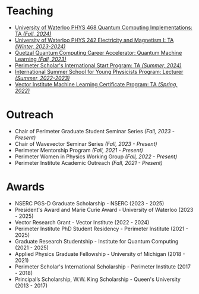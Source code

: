 # Teaching
- [University of Waterloo PHYS 468 Quantum Computing Implementations: TA *(Fall, 2024)*](assets/data/teaching/quantumcomputing.pdf)
- [University of Waterloo PHYS 242 Electricity and Magnetism I: TA *(Winter, 2023-2024)*](assets/data/teaching/em.pdf)
- [Quetzal Quantum Computing Career Accelerator: Quantum Machine Learning *(Fall, 2023)*](assets/data/teaching/quetzal.pdf)
- [Perimeter Scholar's International Start Program: TA *(Summer, 2024)*](assets/data/teaching/psi.pdf)
- [International Summer School for Young Physicists Program: Lecturer *(Summer, 2022-2023)*](assets/data/teaching/issyp.pdf)
  <!-- - Developed week-long lecture series and Monte Carlo exercises on phase transitions for high school students -->
- [Vector Institute Machine Learning Certificate Program: TA *(Spring, 2022)*](assets/data/teaching/ml.pdf)
  <!-- - Developed course content and graded assignments for participants to learn introductory skills in learning theory -->

# Outreach
- Chair of Perimeter Graduate Student Seminar Series *(Fall, 2023 - Present)*
- Chair of Wavevector Seminar Series *(Fall, 2023 - Present)*
- Perimeter Mentorship Program *(Fall, 2021 - Present)*
- Perimeter Women in Physics Working Group *(Fall, 2022 - Present)*
- Perimeter Institute Academic Outreach *(Fall, 2021 - Present)*

# Awards
- NSERC PGS-D Graduate Scholarship - NSERC (2023 - 2025)
- President's Award and Marie Curie Award - University of Waterloo (2023 - 2025)
- Vector Research Grant - Vector Institute (2022 - 2024)
- Perimeter Institute PhD Student Residency - Perimeter Institute (2021 - 2025)
- Graduate Research Studentship - Institute for Quantum Computing (2021 - 2025)
- Applied Physics Graduate Fellowship - University of Michigan (2018 - 2021)
- Perimeter Scholar's International Scholarship - Perimeter Institute (2017 - 2018)
- Principal’s Scholarship, W.W. King Scholarship - Queen's University (2013 - 2017)




<!-- <h4 style="margin:0 10px 0;">Conference Reviewers</h4>

<ul style="margin:0 0 5px;">
  <li><a href="http://cvpr2023.thecvf.com/"><autocolor>IEEE/CVF Conference on Computer Vision and Pattern Recognition (CVPR) 2021-2023</autocolor></a></li>
  <li><a href="http://iccv2021.thecvf.com/"><autocolor>IEEE/CVF International Conference on Computer Vision (ICCV) 2021</autocolor></a></li>
  <li><a href="https://eccv2022.ecva.net/"><autocolor>European Conference on Computer Vision (ECCV) 2022</autocolor></a></li>
</ul>

<h4 style="margin:0 10px 0;">Journal Reviewers</h4>

<ul style="margin:0 0 20px;">
  <li><a href="https://www.computer.org/csdl/journal/tp"><autocolor>IEEE Transactions on Pattern Analysis and Machine Intelligence (TPAMI)</autocolor></a></li>
  <li><a href="https://www.springer.com/journal/11263"><autocolor>International Journal of Computer Vision (IJCV)</autocolor></a></li>
</ul>
 -->
